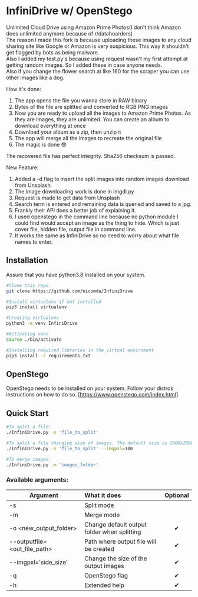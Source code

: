 # InfiniDrive w/ OpenStego
Unlimited Cloud Drive using Amazon Prime Photos(I don't think Amazon does unlimited anymore because of r/datahoarders)<br />
The reason I made this fork is because uploading these images to any cloud sharing site like Google or Amazon is very suspicious. This way it shouldn't get flagged by bots as being malware.<br />
Also I added my test.py's because using request wasn't my first attempt at getting random images. So I added these in case anyone needs.<br />
Also if you change the flower search at like 160 for the scraper you can use other images like a dog.<br />

How it's done:
1. The app opens the file you wanna store in RAW binary
2. Bytes of the file are splitted and converted to RGB PNG images
3. Now you are ready to upload all the images to Amazon Prime Photos. As they are images, they are unlimited. You can create an album to download everything at once 
4. Download your album as a zip, then unzip it
5. The app will merge all the images to recreate the original file
6. The magic is done 😎

The recovered file has perfect integrity. Sha256 checksum is passed.


New Feature:
1. Added a -d flag to insert the split images into random images download from Unsplash.
2. The image downloading work is done in imgdl.py
3. Request is made to get data from Unsplash
4. Search term is entered and remaining data is queried and saved to a jpg.
5. Frankly their API does a better job of explaining it.
6. I used openstego in the command line because no python module I could find would accept an image as the thing to hide. Which is just cover file, hidden file, output file in command line.
7. It works the same as InfiniDrive so no need to worry about what file names to enter.

## Installation
Assure that you have python3.8 installed on your system.
```sh
#Clone this repo
git clone https://github.com/nicomda/InfiniDrive

#Install virtualenv if not installed
pip3 install virtualenv

#Creating virtualenv
python3 -m venv InfiniDrive

#Activating venv
source ./bin/activate

#Installing required libraries in the virtual enviroment
pip3 install -r requirements.txt
```

## OpenStego
OpenStego needs to be installed on your system. Follow your distros instructions on how to do so.
[https://www.openstego.com/index.html]

## Quick Start
```bash
#To split a file: 
./InfiniDrive.py -s 'file_to_split'

#To split a file changing size of images. The default size is 2000x2000 (12MB): 
./InfiniDrive.py -s 'file_to_split' --imgpxl=100

#To merge images: 
./InfiniDrive.py -m 'images_folder'
```

### **Available arguments:**

| Argument        | What it does | Optional |
| --------------- |:-------------|:---------:| 
| -s                               |Split mode 
| -m                               |Merge mode 
| -o <new_output_folder>                              |Change default output folder when splitting |✔
| --outputfile=<out_file_path>     |Path where output file will be created |✔
| --imgpxl='side_size'    |Change the size of the output images |✔
| -q                            |OpenStego flag |✔
| -h                            |Extended help |✔

